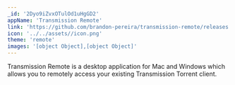 ```yaml
---
_id: '2Dyo9iZvxOTulOd1uHgGD2'
appName: 'Transmission Remote'
link: 'https://github.com/brandon-pereira/transmission-remote/releases'
icon: '../../assets//icon.png'
theme: 'remote'
images: '[object Object],[object Object]'
---
```


Transmission Remote is a desktop application for Mac and Windows which allows you to remotely access your existing Transmission Torrent client.
